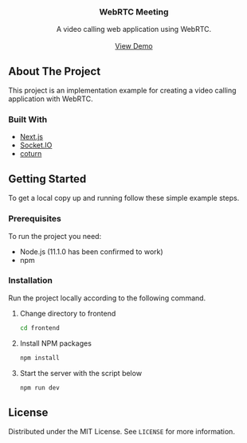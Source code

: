 <!-- PROJECT LOGO -->
<div align="center">
  <h3 align="center">WebRTC Meeting</h3>

  <p align="center">
   A video calling web application using WebRTC.
   <br />
   <br />
   <a href="https://meeting.coogic.com/">View Demo</a>
  </p>
</div>

<!-- ABOUT THE PROJECT -->

## About The Project

This project is an implementation example for creating a video calling application with WebRTC.

### Built With

- [Next.js](https://nextjs.org/)
- [Socket.IO](https://socket.io/)
- [coturn](https://github.com/coturn/coturn)

<!-- GETTING STARTED -->

## Getting Started

To get a local copy up and running follow these simple example steps.

### Prerequisites

To run the project you need:

- Node.js (11.1.0 has been confirmed to work)
- npm

### Installation

Run the project locally according to the following command.

1. Change directory to frontend

   ```sh
   cd frontend
   ```

2. Install NPM packages

   ```sh
   npm install
   ```

3. Start the server with the script below
   ```sh
   npm run dev
   ```

<!-- LICENSE -->

## License

Distributed under the MIT License. See `LICENSE` for more information.
